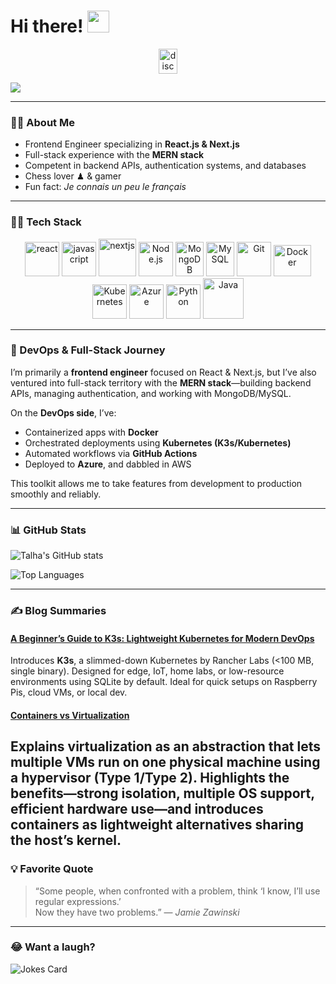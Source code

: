 # Hi there! <img src="https://github.com/TheDudeThatCode/TheDudeThatCode/blob/master/Assets/Hi.gif" width="35" />

<p align="center">
  <a href="http://discord.com/users/haWk#0357" target="blank">
    <img align="center" src="https://cdn.jsdelivr.net/npm/simple-icons@3.0.1/icons/discord.svg" alt="discord" height="40" width="30" />
  </a>
</p>

![](https://camo.githubusercontent.com/992babdffd8c74a1502de375fbdf7e4d54773242/68747470733a2f2f6d656469612e67697068792e636f6d2f6d656469612f53576f536b4e36447854737a71494b4571762f67697068792e676966)

---

###  👨‍💻 About Me
-  Frontend Engineer specializing in **React.js & Next.js**
-  Full-stack experience with the **MERN stack**
-  Competent in backend APIs, authentication systems, and databases
-  Chess lover ♟ & gamer
-  Fun fact: *Je connais un peu le français*

---

###  🧑‍💻 Tech Stack

<p align="center">
  <img src="https://www.vectorlogo.zone/logos/reactjs/reactjs-icon.svg" alt="react" width="55" height="55"/>
  <img src="https://www.vectorlogo.zone/logos/javascript/javascript-icon.svg" alt="javascript" width="55" height="55"/>
  <img src="https://www.vectorlogo.zone/logos/nextjs/nextjs-icon.svg" alt="nextjs" width="60" height="60"/>
  <img src="https://www.vectorlogo.zone/logos/nodejs/nodejs-icon.svg" alt="Node.js" width="55" height="55"/>
  <img src="https://www.vectorlogo.zone/logos/mongodb/mongodb-icon.svg" alt="MongoDB" width="45" height="55"/>
  <img src="https://www.vectorlogo.zone/logos/mysql/mysql-icon.svg" alt="MySQL" width="45" height="55"/>
  <img src="https://www.vectorlogo.zone/logos/git-scm/git-scm-icon.svg" alt="Git" width="55" height="55"/>
  <img src="https://www.vectorlogo.zone/logos/docker/docker-official.svg" alt="Docker" width="60" height="50"/>
  <img src="https://www.vectorlogo.zone/logos/kubernetes/kubernetes-icon.svg" alt="Kubernetes" width="55" height="55"/>
  <img src="https://www.vectorlogo.zone/logos/microsoft_azure/microsoft_azure-icon.svg" alt="Azure" width="55" height="55"/>
  <img src="https://www.vectorlogo.zone/logos/python/python-icon.svg" alt="Python" width="55" height="55"/>
  <img src="https://www.vectorlogo.zone/logos/java/java-icon.svg" alt="Java" width="65" height="65"/>
</p>

---

###  🚀 DevOps & Full-Stack Journey

I’m primarily a **frontend engineer** focused on React & Next.js, but I’ve also ventured into full-stack territory with the **MERN stack**—building backend APIs, managing authentication, and working with MongoDB/MySQL.

On the **DevOps side**, I’ve:
- Containerized apps with **Docker**  
- Orchestrated deployments using **Kubernetes (K3s/Kubernetes)**  
- Automated workflows via **GitHub Actions**  
- Deployed to **Azure**, and dabbled in AWS  

This toolkit allows me to take features from development to production smoothly and reliably.

---

### 📊 GitHub Stats

![Talha's GitHub stats](https://github-readme-stats.vercel.app/api?username=Talha-Ahmed-cs&show_icons=true&count_private=true&include_all_commits=true&theme=tokyonight)

![Top Languages](https://github-readme-stats.vercel.app/api/top-langs/?username=Talha-Ahmed-cs&layout=compact&theme=tokyonight&hide=css,html,php)

---

###  ✍️ Blog Summaries

#### [A Beginner’s Guide to K3s: Lightweight Kubernetes for Modern DevOps](https://medium.com/@i190713/a-beginners-guide-to-k3s-lightweight-kubernetes-for-modern-devops-f809c36a4318)  
Introduces **K3s**, a slimmed-down Kubernetes by Rancher Labs (<100 MB, single binary). Designed for edge, IoT, home labs, or low-resource environments using SQLite by default. Ideal for quick setups on Raspberry Pis, cloud VMs, or local dev.

#### [Containers vs Virtualization](https://medium.com/@i190713/what-is-virtualization-cbdc33fb4879)  
Explains virtualization as an abstraction that lets multiple **VMs** run on one physical machine using a hypervisor (Type 1/Type 2). Highlights the benefits—strong isolation, multiple OS support, efficient hardware use—and introduces containers as lightweight alternatives sharing the host’s kernel.
---

###  💡 Favorite Quote

> “Some people, when confronted with a problem, think ‘I know, I’ll use regular expressions.’  
> Now they have two problems.” — *Jamie Zawinski*

---

###  😂 Want a laugh?
<img src="https://readme-jokes.vercel.app/api" alt="Jokes Card" />
